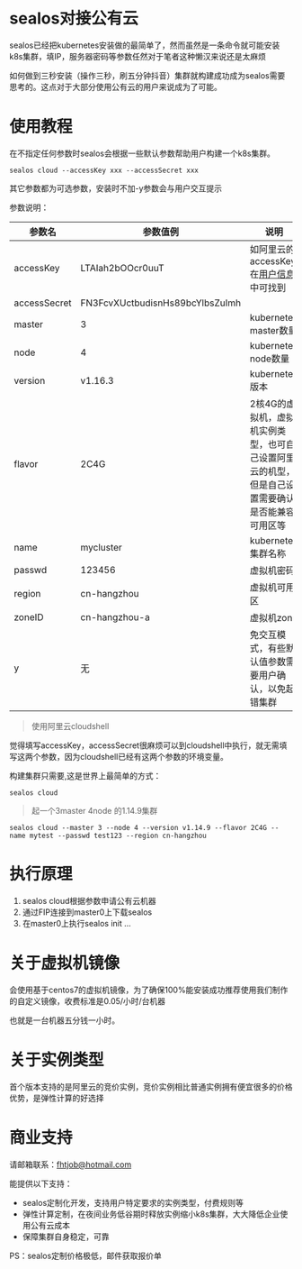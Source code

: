 # sealos对接公有云
sealos已经把kubernetes安装做的最简单了，然而虽然是一条命令就可能安装k8s集群，填IP，服务器密码等参数任然对于笔者这种懒汉来说还是太麻烦

如何做到三秒安装（操作三秒，刷五分钟抖音）集群就构建成功成为sealos需要思考的。这点对于大部分使用公有云的用户来说成为了可能。

# 使用教程
在不指定任何参数时sealos会根据一些默认参数帮助用户构建一个k8s集群。
```
sealos cloud --accessKey xxx --accessSecret xxx
```
其它参数都为可选参数，安装时不加-y参数会与用户交互提示

参数说明：

参数名 | 参数值例 | 说明 
---|---|---
accessKey| LTAIah2bOOcr0uuT | 如阿里云的accessKey,在[用户信息](https://usercenter.console.aliyun.com/#/manage/ak)中可找到
accessSecret| FN3FcvXUctbudisnHs89bcYlbsZuImh
master|3|kubernetes master数量
node|4| kubernetes node数量
version|v1.16.3| kubernetes版本
flavor|2C4G| 2核4G的虚拟机，虚拟机实例类型，也可自己设置阿里云的机型，但是自己设置需要确认是否能兼容可用区等
name|mycluster| kubernetes集群名称
passwd|123456| 虚拟机密码
region|cn-hangzhou| 虚拟机可用区
zoneID|cn-hangzhou-a| 虚拟机zone
y | 无 | 免交互模式，有些默认值参数需要用户确认，以免起错集群

> 使用阿里云cloudshell

觉得填写accessKey，accessSecret很麻烦可以到cloudshell中执行，就无需填写这两个参数，因为cloudshell已经有这两个参数的环境变量。

构建集群只需要,这是世界上最简单的方式：
```
sealos cloud
```

> 起一个3master 4node 的1.14.9集群

```
sealos cloud --master 3 --node 4 --version v1.14.9 --flavor 2C4G --name mytest --passwd test123 --region cn-hangzhou
```

# 执行原理
1. sealos cloud根据参数申请公有云机器
2. 通过FIP连接到master0上下载sealos
3. 在master0上执行sealos init ...

# 关于虚拟机镜像
会使用基于centos7的虚拟机镜像，为了确保100%能安装成功推荐使用我们制作的自定义镜像，收费标准是0.05/小时/台机器

也就是一台机器五分钱一小时。

# 关于实例类型
首个版本支持的是阿里云的竞价实例，竞价实例相比普通实例拥有便宜很多的价格优势，是弹性计算的好选择

# 商业支持
请邮箱联系：fhtjob@hotmail.com

能提供以下支持：

* sealos定制化开发，支持用户特定要求的实例类型，付费规则等
* 弹性计算定制，在夜间业务低谷期时释放实例缩小k8s集群，大大降低企业使用公有云成本
* 保障集群自身稳定，可靠

PS：sealos定制价格极低，邮件获取报价单
